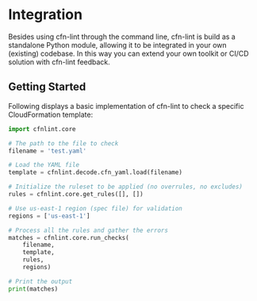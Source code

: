 # Integration
Besides using cfn-lint through the command line, cfn-lint is build as a standalone Python module, allowing it to be integrated in your own (existing) codebase. In this way you can extend your own toolkit or CI/CD solution with cfn-lint feedback.

## Getting Started
Following displays a basic implementation of cfn-lint to check a specific CloudFormation template:

```python
import cfnlint.core

# The path to the file to check
filename = 'test.yaml'

# Load the YAML file
template = cfnlint.decode.cfn_yaml.load(filename)

# Initialize the ruleset to be applied (no overrules, no excludes)
rules = cfnlint.core.get_rules([], [])

# Use us-east-1 region (spec file) for validation
regions = ['us-east-1']

# Process all the rules and gather the errors
matches = cfnlint.core.run_checks(
    filename,
    template,
    rules,
    regions)

# Print the output
print(matches)
```
